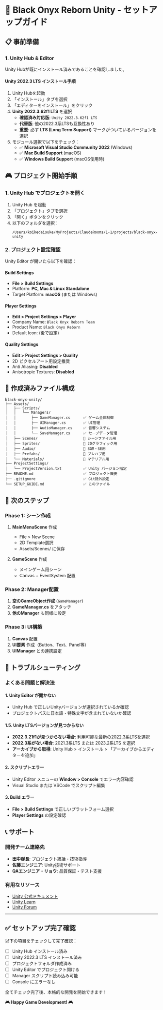# 🚀 Black Onyx Reborn Unity - セットアップガイド

## 📋 事前準備

### 1. Unity Hub & Editor
Unity Hubが既にインストール済みであることを確認しました。

#### Unity 2022.3 LTS インストール手順
1. Unity Hubを起動
2. 「インストール」タブを選択
3. 「エディターをインストール」をクリック
4. **Unity 2022.3.62f1 LTS** を選択
   - **確認済み対応版**: `Unity 2022.3.62f1 LTS`
   - **代替版**: 他の2022.3系LTSも互換性あり
   - **重要**: 必ず **LTS (Long Term Support)** マークがついているバージョンを選択
5. モジュール選択で以下をチェック：
   - ✅ **Microsoft Visual Studio Community 2022** (Windows)
   - ✅ **Mac Build Support** (macOS)
   - ✅ **Windows Build Support** (macOS使用時)

## 🎮 プロジェクト開始手順

### 1. Unity Hub でプロジェクトを開く
1. Unity Hub を起動
2. 「プロジェクト」タブを選択
3. 「開く」ボタンをクリック
4. 以下のフォルダを選択：
   ```
   /Users/koikedaisuke/MyProjects/ClaudeRooms/1-1/projects/black-onyx-unity
   ```

### 2. プロジェクト設定確認
Unity Editor が開いたら以下を確認：

#### Build Settings
- **File > Build Settings**
- Platform: **PC, Mac & Linux Standalone**
- Target Platform: **macOS** (または Windows)

#### Player Settings
- **Edit > Project Settings > Player**
- Company Name: `Black Onyx Reborn Team`
- Product Name: `Black Onyx Reborn`
- Default Icon: (後で設定)

#### Quality Settings
- **Edit > Project Settings > Quality**
- 2D ピクセルアート用設定推奨
- Anti Aliasing: **Disabled**
- Anisotropic Textures: **Disabled**

## 📁 作成済みファイル構成

```
black-onyx-unity/
├── Assets/
│   ├── Scripts/
│   │   └── Managers/
│   │       ├── GameManager.cs      ✅ ゲーム全体制御
│   │       ├── UIManager.cs        ✅ UI管理
│   │       ├── AudioManager.cs     ✅ 音響システム
│   │       └── SaveManager.cs      ✅ セーブデータ管理
│   ├── Scenes/                     📁 シーンファイル用
│   ├── Sprites/                    📁 2Dグラフィック用
│   ├── Audio/                      📁 BGM・SE用
│   ├── Prefabs/                    📁 プレハブ用
│   └── Materials/                  📁 マテリアル用
├── ProjectSettings/
│   └── ProjectVersion.txt          ✅ Unity バージョン指定
├── README.md                       ✅ プロジェクト概要
├── .gitignore                      ✅ Git除外設定
└── SETUP_GUIDE.md                  ✅ このファイル
```

## 🎯 次のステップ

### Phase 1: シーン作成
1. **MainMenuScene** 作成
   - File > New Scene
   - 2D Template選択
   - Assets/Scenes/ に保存

2. **GameScene** 作成
   - メインゲーム用シーン
   - Canvas + EventSystem 配置

### Phase 2: Manager配置
1. **空のGameObject作成** (`GameManager`)
2. **GameManager.cs** をアタッチ
3. **他のManager** も同様に設定

### Phase 3: UI構築
1. **Canvas** 配置
2. **UI要素** 作成（Button、Text、Panel等）
3. **UIManager** との連携設定

## 🔧 トラブルシューティング

### よくある問題と解決法

#### 1. Unity Editor が開かない
- Unity Hub で正しいUnityバージョンが選択されているか確認
- プロジェクトパスに日本語・特殊文字が含まれていないか確認

#### 1.5. Unity LTSバージョンが見つからない
- **2022.3.21f1が見つからない場合**: 利用可能な最新の2022.3系LTSを選択
- **2022.3系がない場合**: 2021.3系LTS または 2023.2系LTS を選択
- **アーカイブから取得**: Unity Hub > インストール > 「アーカイブからエディターを追加」

#### 2. スクリプトエラー
- Unity Editor メニューの **Window > Console** でエラー内容確認
- Visual Studio または VSCode でスクリプト編集

#### 3. Build エラー
- **File > Build Settings** で正しいプラットフォーム選択
- **Player Settings** の設定確認

## 📞 サポート

### 開発チーム連絡先
- **田中隊長**: プロジェクト統括・技術指導
- **佐藤エンジニア**: Unity技術サポート
- **QAエンジニア・リョウ**: 品質保証・テスト支援

### 有用なリソース
- [Unity 公式ドキュメント](https://docs.unity3d.com/ja/)
- [Unity Learn](https://learn.unity.com/)
- [Unity Forum](https://forum.unity.com/)

---

## ✅ セットアップ完了確認

以下の項目をチェックして完了確認：

- [ ] Unity Hub インストール済み
- [ ] Unity 2022.3 LTS インストール済み
- [ ] プロジェクトフォルダ作成済み
- [ ] Unity Editor でプロジェクト開ける
- [ ] Manager スクリプト読み込み可能
- [ ] Console にエラーなし

全てチェック完了後、本格的な開発を開始できます！

**🎮 Happy Game Development! 🎮**